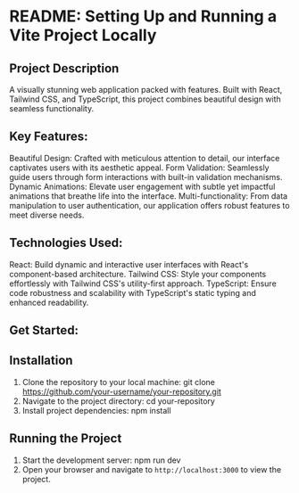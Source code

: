 # README: Setting Up and Running a Vite Project Locally

## Project Description

A visually stunning web application packed with features. Built with React, Tailwind CSS, and TypeScript, this project combines beautiful design with seamless functionality.

## Key Features:

Beautiful Design: Crafted with meticulous attention to detail, our interface captivates users with its aesthetic appeal.
Form Validation: Seamlessly guide users through form interactions with built-in validation mechanisms.
Dynamic Animations: Elevate user engagement with subtle yet impactful animations that breathe life into the interface.
Multi-functionality: From data manipulation to user authentication, our application offers robust features to meet diverse needs.

## Technologies Used:

React: Build dynamic and interactive user interfaces with React's component-based architecture.
Tailwind CSS: Style your components effortlessly with Tailwind CSS's utility-first approach.
TypeScript: Ensure code robustness and scalability with TypeScript's static typing and enhanced readability.

## Get Started:

## Installation

1. Clone the repository to your local machine:
   git clone https://github.com/your-username/your-repository.git
2. Navigate to the project directory: cd your-repository
3. Install project dependencies: npm install

## Running the Project

1. Start the development server: npm run dev
2. Open your browser and navigate to `http://localhost:3000` to view the project.

